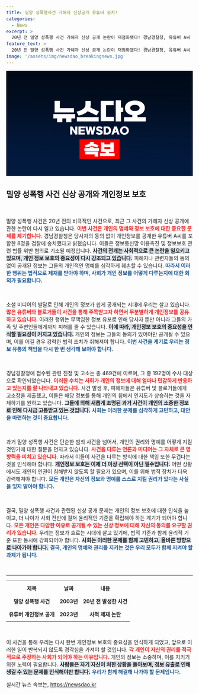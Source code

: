 ```yaml
---
title: 밀양 성폭행사건 가해자 신상공개 유튜버 송치!
categories:
  - News
excerpt: >
  20년 전 밀양 성폭행 사건 가해자 신상 공개 논란이 재점화됐다! 경남경찰청, 유튜버 A씨 등 8명 검찰 송치. 개인정보 무단 공개에 따른 명예훼손 고소 잇따라, 사건은 더욱 복잡해지고 있다. 클릭해 자세히 알아보세요!
feature_text: >
  20년 전 밀양 성폭행 사건 가해자 신상 공개 논란이 재점화됐다! 경남경찰청, 유튜버 A씨 등 8명 검찰 송치. 개인정보 무단 공개에 따른 명예훼손 고소 잇따라, 사건은 더욱 복잡해지고 있다. 클릭해 자세히 알아보세요!
image: '/assets/img/newsdao_breakingnews.jpg'
---
```


<p><img src="/assets/img/newsdao_breakingnews.jpg" alt="bookingtag 속보" /></p>

<h2 data-ke-size="size26">밀양 성폭행 사건 신상 공개와 개인정보 보호</h2>

<p data-ke-size="size16">&nbsp;</p>

<p>밀양 성폭행 사건은 20년 전의 비극적인 사건으로, 최근 그 사건의 가해자 신상 공개에 관한 논란이 다시 일고 있습니다. <b><span style="color: #ee2323;">이번 사건은 개인의 명예와 정보 보호에 대한 중요한 문제를 제기합니다.</span></b> 경남경찰청은 당사자의 동의 없이 개인정보를 공개한 유튜버 A씨를 포함한 8명을 검찰에 송치했다고 밝혔습니다. 이들은 정보통신망 이용촉진 및 정보보호 관련 법률 위반 혐의로 기소될 예정입니다. <b><span style="background-color: #21538527;">사건의 전개는 사회적으로 큰 논란을 일으키고 있으며, 개인 정보 보호의 중요성이 다시 강조되고 있습니다.</span></b> 피해자나 관련자들의 동의 없이 공개된 정보는 그들의 개인적인 명예를 심각하게 훼손할 수 있습니다. <b><span style="color: #1a5490;">따라서 이러한 행위는 법적으로 제재를 받아야 하며, 사회가 개인 정보를 어떻게 다루는지에 대한 회의가 필요합니다.</span></b></p>

<p data-ke-size="size16">&nbsp;</p>

<p>소셜 미디어의 발달로 인해 개인의 정보가 쉽게 공개되는 시대에 우리는 살고 있습니다. <b><span style="color: #ee2323;">많은 유튜버와 블로거들이 사건을 통해 주목받고자 하면서 무분별하게 개인정보를 공유하고 있습니다.</span></b> 이러한 행위는 무책임한 정보 유포로 인해 당사자 뿐만 아니라 그들의 가족 및 주변인들에게까지 피해를 줄 수 있습니다. <b><span style="background-color: #21538527;">이에 따라, 개인정보 보호의 중요성을 인식할 필요성이 커지고 있습니다.</span></b> 개인의 정보는 그들의 동의가 있어야만 공개될 수 있으며, 이를 어길 경우 강력한 법적 조치가 취해져야 합니다. <b><span style="color: #1a5490;">이번 사건을 계기로 우리는 정보 유통의 책임을 다시 한 번 생각해 보아야 합니다.</span></b></p>

<p data-ke-size="size16">&nbsp;</p>

<p>경남경찰청에 접수된 관련 진정 및 고소는 총 469건에 이르며, 그 중 192명이 수사 대상으로 확인되었습니다. <b><span style="color: #ee2323;">이러한 수치는 사회가 개인의 정보에 대해 얼마나 민감하게 반응하고 있는지를 잘 나타내고 있습니다.</span></b> 사건 발생 후, 피해자들은 유튜버 및 블로거들에게 고소장을 제출했고, 이들은 해당 정보를 통해 개인의 힘에서 인지도가 상승하는 것을 자제하기를 원하고 있습니다. <b><span style="background-color: #21538527;">그들에 의해 새롭게 조명된 과거 사건이 개인의 소중한 정보로 인해 다시금 고통받고 있는 것입니다.</span></b> <b><span style="color: #1a5490;">사회는 이러한 문제를 심각하게 고민하고, 대안을 마련하는 것이 중요합니다.</span></b></p>

<p data-ke-size="size16">&nbsp;</p>

<p>과거 밀양 성폭행 사건은 단순한 범죄 사건을 넘어서, 개인의 권리와 명예를 어떻게 지킬 것인가에 대한 질문을 던지고 있습니다. <b><span style="color: #ee2323;">사건을 다루는 언론과 미디어는 그 자체로 큰 영향력을 미치고 있습니다.</span></b> 따라서 이들이 사건을 다루는 방식에 대한 책임 또한 무겁다는 것을 인식해야 합니다. <b><span style="background-color: #21538527;">개인정보 보호는 이제 더 이상 선택이 아닌 필수입니다.</span></b> 어떤 상황에서도 개인의 인권이 침해받지 않도록 할 필요가 있으며, 이를 위해 법적 장치가 더욱 강력해져야 합니다. <b><span style="color: #1a5490;">모든 개인은 자신의 정보와 명예를 스스로 지킬 권리가 있다는 사실을 잊지 말아야 합니다.</span></b></p>

<p data-ke-size="size16">&nbsp;</p>

<p>결국, 밀양 성폭행 사건과 관련된 신상 공개 문제는 개인의 정보 보호에 대한 인식을 높이고, 더 나아가 사회 전반에 걸쳐 윤리적인 기준을 확립해야 하는 계기가 되어야 합니다. <b><span style="color: #ee2323;">모든 개인은 다양한 이유로 공개될 수 있는 신상 정보에 대해 자신의 동의를 요구할 권리가 있습니다.</span></b> 우리는 정보가 흐르는 시대에 살고 있기에, 법적 기준과 함께 윤리적 기준 또한 동시에 강화되어야 합니다. <b><span style="background-color: #21538527;">사회는 이러한 문제를 함께 고민하고, 올바른 방향으로 나아가야 합니다.</span></b> <b><span style="color: #1a5490;">결국, 개인의 명예와 권리를 지키는 것은 우리 모두가 함께 지켜야 할 과제가 됩니다.</span></b></p>

<p data-ke-size="size16">&nbsp;</p>

<hr />

<table style="width: 100%; border-collapse: collapse;">
    <tr>
        <th style="text-align: center; height: 30px;"><b>제목</b></th>
        <th style="text-align: center; height: 30px;"><b>날짜</b></th>
        <th style="text-align: center; height: 30px;"><b>내용</b></th>
    </tr>
    <tr>
        <td style="text-align: center; height: 30px;"><b>밀양 성폭행 사건</b></td>
        <td style="text-align: center; height: 30px;"><b>2003년</b></td>
        <td style="text-align: center; height: 30px;"><b>20년 전 발생한 사건</b></td>
    </tr>
    <tr>
        <td style="text-align: center; height: 30px;"><b>유튜버 개인정보 공개</b></td>
        <td style="text-align: center; height: 30px;"><b>2023년</b></td>
        <td style="text-align: center; height: 30px;"><b>사적 제재 논란</b></td>
    </tr>
</table>

<p data-ke-size="size16">&nbsp;</p>

<p>이 사건을 통해 우리는 다시 한번 개인정보 보호의 중요성을 인식하게 되었고, 앞으로 이러한 일이 반복되지 않도록 경각심을 가져야 할 것입니다. <b><span style="color: #ee2323;">각 개인이 자신의 권리를 적극적으로 주장하는 사회가 되어야 하는 이유입니다.</span></b> 개인의 정보는 소중하며, 이를 지키기 위한 노력이 필요합니다. <b><span style="background-color: #21538527;">사람들은 자기 자신이 처한 상황을 돌아보며, 정보 유출로 인해 생길 수 있는 문제를 인식해야만 합니다.</span></b> <b><span style="color: #1a5490;">우리가 함께 해결해 나가야 할 문제입니다.</span></b></p>
실시간 뉴스 속보는, <a href="https://newsdao.kr" rel="dofollow">https://newsdao.kr</a>


